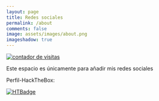 ```yaml
---
layout: page
title: Redes sociales
permalink: /about
comments: false
image: assets/images/about.png
imageshadow: true
---
```

<a href="https://www.contadorvisitasgratis.com" title="contador de visitas"><img src="https://counter9.stat.ovh/private/contadorvisitasgratis.php?c=x181b4swa17sg859x673zlfxbeupjaa8" border="0" title="contador de visitas" alt="contador de visitas"></a>

Este espacio es únicamente para añadir mis redes sociales

<a target="_blank" href="https://github.com/elc4br4" class="btn btn-dark"><i class="fab fa-github"></i></a>
<a target="_blank" href="https://twitter.com/elc4br4_hacking" class="btn btn-dark"><i class="fab fa-twitter"></i></a>


Perfil-HackTheBox:

[![HTBadge](https://www.hackthebox.eu/badge/image/533771)](https://www.hackthebox.com/home/users/profile/533771)




